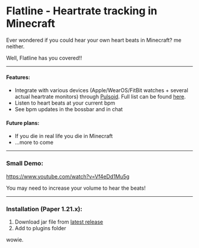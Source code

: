 # Flatline - Heartrate tracking in Minecraft

Ever wondered if you could hear your own heart beats in Minecraft? me neither.

Well, Flatline has you covered!!

<hr>

#### Features:
- Integrate with various devices (Apple/WearOS/FitBit watches + several actual heartrate monitors) through [Pulsoid](https://pulsoid.net/). Full list can be found [here](https://blog.pulsoid.net/monitors).
- Listen to heart beats at your current bpm
- See bpm updates in the bossbar and in chat
  
#### Future plans:
- If you die in real life you die in Minecraft
- ...more to come

<hr>

### Small Demo:
https://www.youtube.com/watch?v=Vf4eDd1Mu5g

You may need to increase your volume to hear the beats!

<hr>

### Installation (Paper 1.21.x):
1. Download jar file from [latest release](https://github.com/UwUAroze/Flatline/releases/latest)
2. Add to plugins folder

wowie.
